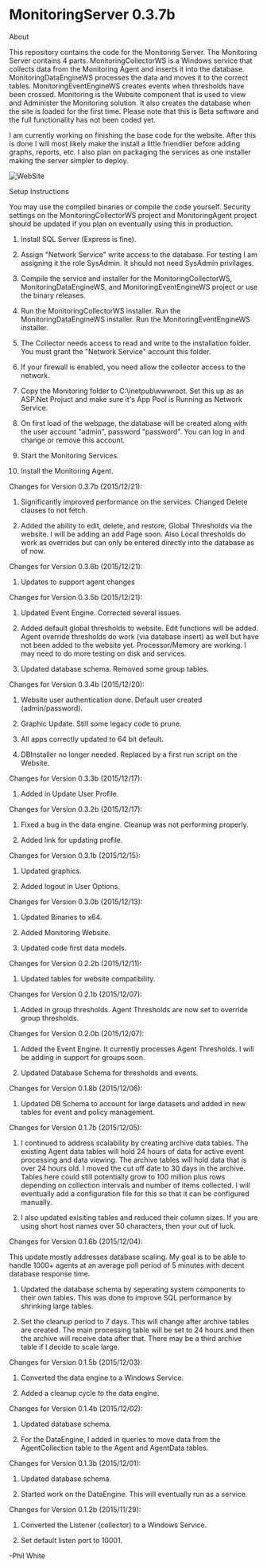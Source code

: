 # MonitoringServer 0.3.7b

About

This repository contains the code for the Monitoring Server.  The Monitoring Server contains 4 parts.  MonitoringCollectorWS is a Windows service that collects data from the Monitoring Agent and inserts it into the database.  MonitoringDataEngineWS processes the data and moves it to the correct tables.  MonitoringEventEngineWS creates events when thresholds have been crossed.  Monitoring is the Website component that is used to view and Administer the Monitoring solution.  It also creates the database when the site is loaded for the first time.  Please note that this is Beta software and the full functionality has not been coded yet.  

I am currently working on finishing the base code for the website.  After this is done I will most likely make the install a little friendlier before adding graphs, reports, etc.  I also plan on packaging the services as one installer making the server simpler to deploy.

![WebSite](https://raw.githubusercontent.com/philipcwhite/MonitoringServer/master/Website.png)

Setup Instructions

You may use the compiled binaries or compile the code yourself.  Security settings on the MonitoringCollectorWS project and MonitoringAgent project should be updated if you plan on eventually using this in production.

1. Install SQL Server (Express is fine).  

2. Assign "Network Service" write access to the database.  For testing I am assigning it the role SysAdmin.  It should not need SysAdmin privilages.  

4. Compile the service and installer for the MonitoringCollectorWS, MonitoringDataEngineWS, and MonitoringEventEngineWS project or use the binary releases.

5. Run the MonitoringCollectorWS installer.  Run the MonitoringDataEngineWS installer.  Run the MonitoringEventEngineWS installer.

6. The Collector needs access to read and write to the installation folder.  You must grant the "Network Service" account this folder.  

7. If your firewall is enabled, you need allow the collector access to the network.

8. Copy the Monitoring folder to C:\inetpub\wwwroot.  Set this up as an ASP.Net Projuct and make sure it's App Pool is Running as Network Service.

9. On first load of the webpage, the database will be created along with the user account "admin", password "password".  You can log in and change or remove this account.  

10. Start the Monitoring Services.

11.  Install the Monitoring Agent.
 

Changes for Version 0.3.7b (2015/12/21):

1.  Significantly improved performance on the services.  Changed Delete clauses to not fetch.  

2.  Added the ability to edit, delete, and restore, Global Thresholds via the website.  I will be adding an add Page soon.  Also Local thresholds do work as overrides but can only be entered directly into the database as of now.

Changes for Version 0.3.6b (2015/12/21):

1.  Updates to support agent changes

Changes for Version 0.3.5b (2015/12/21):

1.  Updated Event Engine.  Corrected several issues.  

2.  Added default global thresholds to website.  Edit functions will be added.  Agent override thresholds do work (via database insert) as well but have not been added to the website yet.  Processor/Memory are working. I may need to do more testing on disk and services. 

3.  Updated database schema.  Removed some group tables.

Changes for Version 0.3.4b (2015/12/20):

1.  Website user authentication done.  Default user created (admin/password).

2.  Graphic Update.  Still some legacy code to prune.

3.  All apps correctly updated to 64 bit default.

4.  DBInstaller no longer needed.  Replaced by a first run script on the Website.

Changes for Version 0.3.3b (2015/12/17):

1.  Added in Update User Profile.

Changes for Version 0.3.2b (2015/12/17):

1.  Fixed a bug in the data engine.  Cleanup was not performing properly.

2.  Added link for updating profile.  

Changes for Version 0.3.1b (2015/12/15):

1.  Updated graphics.

2.  Added logout in User Options.

Changes for Version 0.3.0b (2015/12/13):

1.  Updated Binaries to x64.  

2.  Added Monitoring Website.

3.  Updated code first data models.

Changes for Version 0.2.2b (2015/12/11):

1. Updated tables for website compatibility.   

Changes for Version 0.2.1b (2015/12/07):

1. Added in group thresholds.  Agent Thresholds are now set to override group thresholds.  

Changes for Version 0.2.0b (2015/12/07):

1.  Added the Event Engine.  It currently processes Agent Thresholds.  I will be adding in support for groups soon.

2.  Updated Database Schema for thresholds and events.

Changes for Version 0.1.8b (2015/12/06):

1. Updated DB Schema to account for large datasets and added in new tables for event and policy management.

Changes for Version 0.1.7b (2015/12/05):

1.  I continued to address scalability by creating archive data tables.  The existing Agent data tables will hold 24 hours of data for active event processing and data viewing.  The archive tables will hold data that is over 24 hours old.  I moved the cut off date to 30 days in the archive.  Tables here could still potentially grow to 100 million plus rows depending on collection intervals and number of items collected.  I will eventually add a configuration file for this so that it can be configured manually.

2.  I also updated exisiting tables and reduced their column sizes.  If you are using short host names over 50 characters, then your out of luck. 

Changes for Version 0.1.6b (2015/12/04):

This update mostly addresses database scaling.  My goal is to be able to handle 1000+ agents at an average poll period of 5 minutes with decent database response time.

1.  Updated the database schema by seperating system components to their own tables.  This was done to improve SQL performance by shrinking large tables.

2.  Set the cleanup period to 7 days.  This will change after archive tables are created.  The main processing table will be set to 24 hours and then the archive will receive data after that.  There may be a third archive table if I decide to scale large.  

Changes for Version 0.1.5b (2015/12/03):

1.  Converted the data engine to a Windows Service.

2.  Added a cleanup cycle to the data engine.  

Changes for Version 0.1.4b (2015/12/02):

1.  Updated database schema.

2.  For the DataEngine, I added in queries to move data from the AgentCollection table to the Agent and AgentData tables.

Changes for Version 0.1.3b (2015/12/01):

1. Updated database schema. 

2. Started work on the DataEngine.  This will eventually run as a service.  

Changes for Version 0.1.2b (2015/11/29):

1. Converted the Listener (collector) to a Windows Service.

2. Set default listen port to 10001.


-Phil White
